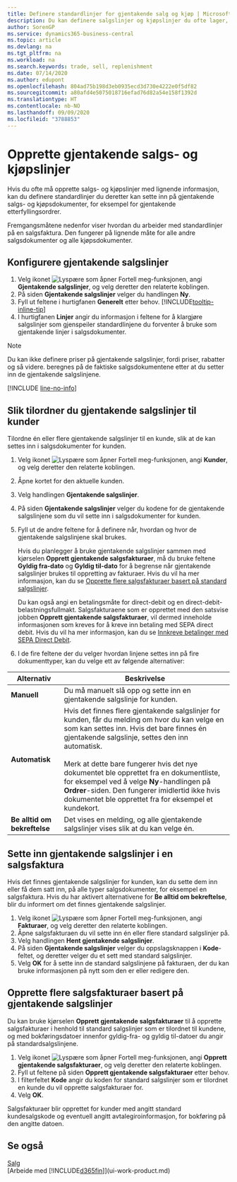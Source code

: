 ```yaml
---
title: Definere standardlinjer for gjentakende salg og kjøp | Microsoft-dokumentasjon
description: Du kan definere salgslinjer og kjøpslinjer du ofte lager, og deretter sette dem inn i salgs- og kjøpsdokumenter for å fylle ut linjene raskt med standardinformasjon.
author: SorenGP
ms.service: dynamics365-business-central
ms.topic: article
ms.devlang: na
ms.tgt_pltfrm: na
ms.workload: na
ms.search.keywords: trade, sell, replenishment
ms.date: 07/14/2020
ms.author: edupont
ms.openlocfilehash: 804ad75b198d3eb0935ecd3d730e4222e0f5df82
ms.sourcegitcommit: a80afd4e5075018716efad76d82a54e158f1392d
ms.translationtype: HT
ms.contentlocale: nb-NO
ms.lasthandoff: 09/09/2020
ms.locfileid: "3788853"
---
```

# <a name="create-recurring-sales-and-purchase-lines"></a>Opprette gjentakende salgs- og kjøpslinjer
Hvis du ofte må opprette salgs- og kjøpslinjer med lignende informasjon, kan du definere standardlinjer du deretter kan sette inn på gjentakende salgs- og kjøpsdokumenter, for eksempel for gjentakende etterfyllingsordrer.  

Fremgangsmåtene nedenfor viser hvordan du arbeider med standardlinjer på en salgsfaktura. Den fungerer på lignende måte for alle andre salgsdokumenter og alle kjøpsdokumenter.  

## <a name="to-set-up-recurring-sales-lines"></a>Konfigurere gjentakende salgslinjer

1. Velg ikonet ![Lyspære som åpner Fortell meg-funksjonen](media/ui-search/search_small.png "Fortell hva du vil gjøre"), angi **Gjentakende salgslinjer**, og velg deretter den relaterte koblingen.  
2. På siden **Gjentakende salgslinjer** velger du handlingen **Ny**.  
3. Fyll ut feltene i hurtigfanen **Generelt** etter behov. [!INCLUDE[tooltip-inline-tip](includes/tooltip-inline-tip_md.md)]  
4. I hurtigfanen **Linjer** angir du informasjon i feltene for å klargjøre salgslinjer som gjenspeiler standardlinjene du forventer å bruke som gjentakende linjer i salgsdokumenter.  

> [!NOTE]
> Du kan ikke definere priser på gjentakende salgslinjer, fordi priser, rabatter og så videre. beregnes på de faktiske salgsdokumentene etter at du setter inn de gjentakende salgslinjene.

[!INCLUDE [line-no-info](includes/line-no-info.md)]

## <a name="to-assign-recurring-sales-lines-to-a-customer"></a>Slik tilordner du gjentakende salgslinjer til kunder

Tilordne én eller flere gjentakende salgslinjer til en kunde, slik at de kan settes inn i salgsdokumenter for kunden.

1. Velg ikonet ![Lyspære som åpner Fortell meg-funksjonen](media/ui-search/search_small.png "Fortell hva du vil gjøre"), angi **Kunder**, og velg deretter den relaterte koblingen.
2. Åpne kortet for den aktuelle kunden.
3. Velg handlingen **Gjentakende salgslinjer**.
4. På siden **Gjentakende salgslinjer** velger du kodene for de gjentakende salgslinjene som du vil sette inn i salgsdokumenter for kunden.
5. Fyll ut de andre feltene for å definere når, hvordan og hvor de gjentakende salgslinjene skal brukes.  

    Hvis du planlegger å bruke gjentakende salgslinjer sammen med kjørselen **Opprett gjentakende salgsfakturaer**, må du bruke feltene **Gyldig fra-dato** og **Gyldig til-dato** for å begrense når gjentakende salgslinjer brukes til oppretting av fakturaer. Hvis du vil ha mer informasjon, kan du se [Opprette flere salgsfakturaer basert på standard salgslinjer](sales-how-work-standard-lines.md#to-create-multiple-sales-invoices-based-on-recurring-sales-lines).

    Du kan også angi en betalingsmåte for direct-debit og en direct-debit-belastningsfullmakt. Salgsfakturaene som er opprettet med den satsvise jobben **Opprett gjentakende salgsfakturaer**, vil dermed inneholde informasjonen som kreves for å kreve inn betaling med SEPA direct debit. Hvis du vil ha mer informasjon, kan du se [Innkreve betalinger med SEPA Direct Debit](finance-collect-payments-with-sepa-direct-debit.md).

6. I de fire feltene der du velger hvordan linjene settes inn på fire dokumenttyper, kan du velge ett av følgende alternativer:

|Alternativ|Beskrivelse|
|------|-----------|
|**Manuell**|Du må manuelt slå opp og sette inn en gjentakende salgslinje for kunden.|
|**Automatisk**|Hvis det finnes flere gjentakende salgslinjer for kunden, får du melding om hvor du kan velge en som kan settes inn. Hvis det bare finnes én gjentakende salgslinje, settes den inn automatisk.<br /><br />Merk at dette bare fungerer hvis det nye dokumentet ble opprettet fra en dokumentliste, for eksempel ved å velge **Ny**-handlingen på **Ordrer**-siden. Den fungerer imidlertid ikke hvis dokumentet ble opprettet fra for eksempel et kundekort.|
|**Be alltid om bekreftelse**|Det vises en melding, og alle gjentakende salgslinjer vises slik at du kan velge én.

## <a name="to-insert-recurring-sales-lines-on-a-sales-invoice"></a>Sette inn gjentakende salgslinjer i en salgsfaktura

Hvis det finnes gjentakende salgslinjer for kunden, kan du sette dem inn eller få dem satt inn, på alle typer salgsdokumenter, for eksempel en salgsfaktura. Hvis du har aktivert alternativene for **Be alltid om bekreftelse**, blir du informert om det finnes gjentakende salgslinjer.

1. Velg ikonet ![Lyspære som åpner Fortell meg-funksjonen](media/ui-search/search_small.png "Fortell hva du vil gjøre"), angi **Fakturaer**, og velg deretter den relaterte koblingen.
2. Åpne salgsfakturaen du vil sette inn én eller flere standard salgslinjer på.
3. Velg handlingen **Hent gjentakende salgslinjer**.
4. På siden **Gjentakende salgslinjer** velger du oppslagsknappen i **Kode**-feltet, og deretter velger du et sett med standard salgslinjer.
5. Velg **OK** for å sette inn de standard salgslinjene på fakturaen, der du kan bruke informasjonen på nytt som den er eller redigere den.

## <a name="to-create-multiple-sales-invoices-based-on-recurring-sales-lines"></a>Opprette flere salgsfakturaer basert på gjentakende salgslinjer
Du kan bruke kjørselen **Opprett gjentakende salgsfakturaer** til å opprette salgsfakturaer i henhold til standard salgslinjer som er tilordnet til kundene, og med bokføringsdatoer innenfor gyldig-fra- og gyldig til-datoer du angir på standardsalgslinjene.

1. Velg ikonet ![Lyspære som åpner Fortell meg-funksjonen](media/ui-search/search_small.png "Fortell hva du vil gjøre"), angi **Opprett gjentakende salgsfakturaer**, og velg deretter den relaterte koblingen.
2. Fyll ut feltene på siden **Opprett gjentakende salgsfakturaer** etter behov.
3. I filterfeltet **Kode** angir du koden for standard salgslinjer som er tilordnet en kunde du vil opprette salgsfakturaer for.
4. Velg **OK**.

Salgsfakturaer blir opprettet for kunder med angitt standard kundesalgskode og eventuell angitt avtalegiroinformasjon, for bokføring på den angitte datoen.

## <a name="see-also"></a>Se også

[Salg](sales-manage-sales.md)  
[Arbeide med [!INCLUDE[d365fin](includes/d365fin_md.md)]](ui-work-product.md)  
